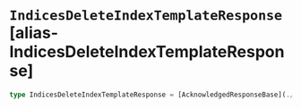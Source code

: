 # `IndicesDeleteIndexTemplateResponse` [alias-IndicesDeleteIndexTemplateResponse]
```typescript
type IndicesDeleteIndexTemplateResponse = [AcknowledgedResponseBase](./AcknowledgedResponseBase.md);
```
